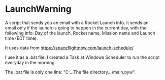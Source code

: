 # LaunchWarning
A script that sends you an email with a Rocket Launch info. It sends an email only if the launch is going to happen in the current day, with the following info: Day of the launch, Rocket name, Mission name and Launch time (EDT time).

It uses data from https://spaceflightnow.com/launch-schedule/

I use it as a .bat file. I created a Task at Windows Scheduler to run the script everyday in the morning.

The .bat file is only one line: "C:\...The file directory...\main.pyw". 
